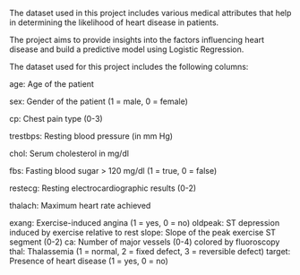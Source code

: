 The dataset used in this project includes various medical attributes that help in determining the likelihood of heart disease in patients. 

The project aims to provide insights into the factors influencing heart disease and build a predictive model using Logistic Regression.

The dataset used for this project includes the following columns:

age: Age of the patient

sex: Gender of the patient (1 = male, 0 = female)

cp: Chest pain type (0-3)

trestbps: Resting blood pressure (in mm Hg)

chol: Serum cholesterol in mg/dl

fbs: Fasting blood sugar > 120 mg/dl (1 = true, 0 = false)

restecg: Resting electrocardiographic results (0-2)

thalach: Maximum heart rate achieved

exang: Exercise-induced angina (1 = yes, 0 = no)
oldpeak: ST depression induced by exercise relative to rest
slope: Slope of the peak exercise ST segment (0-2)
ca: Number of major vessels (0-4) colored by fluoroscopy
thal: Thalassemia (1 = normal, 2 = fixed defect, 3 = reversible defect)
target: Presence of heart disease (1 = yes, 0 = no)

